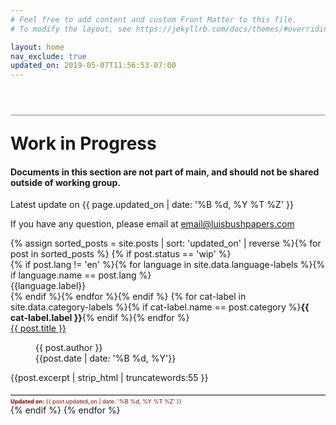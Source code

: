 ```yaml
---
# Feel free to add content and custom Front Matter to this file.
# To modify the layout, see https://jekyllrb.com/docs/themes/#overriding-theme-defaults

layout: home
nav_exclude: true
updated_on: 2019-05-07T11:56:53-07:00
---
```

<h1 style="border-top: 1px solid grey; margin-top: 2em; padding-top: 1em;">Work in Progress</h1>
<h4><strong>Documents in this section are not part of main, and should not be shared outside of working group.</strong></h4>
<p>Latest update on {{ page.updated_on | date: '%B %d, %Y %T %Z' }}
<p>If you have any question, please email at <a href="mailto:email@luisbushpapers.com">email@luisbushpapers.com</a></p>

<div class="article-container">
{% assign sorted_posts = site.posts | sort: 'updated_on' | reverse %}{% for post in sorted_posts %}
    {% if post.status == 'wip' %}
      <div class="article-list">
        <div class="article-category">
          {% if post.lang != 'en' %}{% for language in site.data.language-labels %}{% if language.name == post.lang %}<div class="language-indicator">{{language.label}}</div>{% endif %}{% endfor %}{% endif %}
          {% for cat-label in site.data.category-labels %}{% if cat-label.name == post.category %}<strong>{{ cat-label.label }}</strong>{% endif %}{% endfor %}
        </div>
        <div class="article-summary">
          <a href="{{ post.url | prepend: site.baseurl }}">{{ post.title }}</a><br>
          <figure class="author-date">
            <div class="author">{{ post.author }}</div>
            <div class="publication-date"><time datetime="{{post.date | date: '%F'}}">{{post.date | date: '%B %d, %Y'}}</time></div>
          </figure>
          <div class="excerpt">{{post.excerpt | strip_html | truncatewords:55 }}</div>
          <div style="color: #900000; font-size: 65%; border-top: 1px solid black; margin-top: 2em; padding-top: .5em;"><strong>Updated on:</strong> {{ post.updated_on | date: '%B %d, %Y %T %Z' }}</div>
        </div>
      </div>
    {% endif %}
  {% endfor %}
</div>
